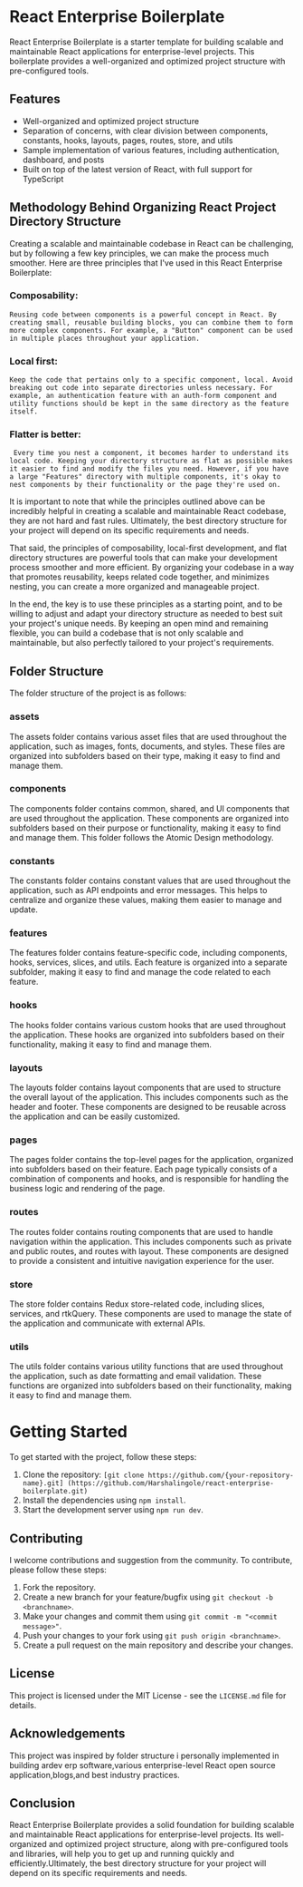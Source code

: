 # React Enterprise Boilerplate

React Enterprise Boilerplate is a starter template for building scalable and maintainable React applications for enterprise-level projects. This boilerplate provides a well-organized and optimized project structure with pre-configured tools.

## Features

- Well-organized and optimized project structure
- Separation of concerns, with clear division between components, constants, hooks, layouts, pages, routes, store, and utils
- Sample implementation of various features, including authentication, dashboard, and posts
- Built on top of the latest version of React, with full support for TypeScript

## Methodology Behind Organizing React Project Directory Structure
Creating a scalable and maintainable codebase in React can be challenging, but by following a few key principles, we can make the process much smoother. Here are three principles that I've used in this React Enterprise Boilerplate:
### Composability: 
    Reusing code between components is a powerful concept in React. By creating small, reusable building blocks, you can combine them to form more complex components. For example, a "Button" component can be used in multiple places throughout your application.
### Local first:
    Keep the code that pertains only to a specific component, local. Avoid breaking out code into separate directories unless necessary. For example, an authentication feature with an auth-form component and utility functions should be kept in the same directory as the feature itself.
### Flatter is better:
     Every time you nest a component, it becomes harder to understand its local code. Keeping your directory structure as flat as possible makes it easier to find and modify the files you need. However, if you have a large "Features" directory with multiple components, it's okay to nest components by their functionality or the page they're used on.
It is important to note that while the principles outlined above can be incredibly helpful in creating a scalable and maintainable React codebase, they are not hard and fast rules. Ultimately, the best directory structure for your project will depend on its specific requirements and needs.

That said, the principles of composability, local-first development, and flat directory structures are powerful tools that can make your development process smoother and more efficient. By organizing your codebase in a way that promotes reusability, keeps related code together, and minimizes nesting, you can create a more organized and manageable project.

In the end, the key is to use these principles as a starting point, and to be willing to adjust and adapt your directory structure as needed to best suit your project's unique needs. By keeping an open mind and remaining flexible, you can build a codebase that is not only scalable and maintainable, but also perfectly tailored to your project's requirements.

## Folder Structure

The folder structure of the project is as follows:

### assets
The assets folder contains various asset files that are used throughout the application, such as images, fonts, documents, and styles. These files are organized into subfolders based on their type, making it easy to find and manage them.

### components
The components folder contains common, shared, and UI components that are used throughout the application. These components are organized into subfolders based on their purpose or functionality, making it easy to find and manage them. This folder follows the Atomic Design methodology.

### constants
The constants folder contains constant values that are used throughout the application, such as API endpoints and error messages. This helps to centralize and organize these values, making them easier to manage and update.

### features
The features folder contains feature-specific code, including components, hooks, services, slices, and utils. Each feature is organized into a separate subfolder, making it easy to find and manage the code related to each feature.

### hooks
The hooks folder contains various custom hooks that are used throughout the application. These hooks are organized into subfolders based on their functionality, making it easy to find and manage them.

### layouts
The layouts folder contains layout components that are used to structure the overall layout of the application. This includes components such as the header and footer. These components are designed to be reusable across the application and can be easily customized.

### pages
The pages folder contains the top-level pages for the application, organized into subfolders based on their feature. Each page typically consists of a combination of components and hooks, and is responsible for handling the business logic and rendering of the page.

### routes
The routes folder contains routing components that are used to handle navigation within the application. This includes components such as private and public routes, and routes with layout. These components are designed to provide a consistent and intuitive navigation experience for the user.

### store
The store folder contains Redux store-related code, including slices, services, and rtkQuery. These components are used to manage the state of the application and communicate with external APIs.

### utils
The utils folder contains various utility functions that are used throughout the application, such as date formatting and email validation. These functions are organized into subfolders based on their functionality, making it easy to find and manage them.
# Getting Started

To get started with the project, follow these steps:

1. Clone the repository: `[git clone https://github.com/{your-repository-name}.git] (https://github.com/Harshalingole/react-enterprise-boilerplate.git)`
2. Install the dependencies using `npm install`.
3. Start the development server using `npm run dev`.

## Contributing

I welcome contributions and suggestion from the community. To contribute, please follow these steps:

1. Fork the repository.
2. Create a new branch for your feature/bugfix using `git checkout -b <branchname>`.
3. Make your changes and commit them using `git commit -m "<commit message>"`.
4. Push your changes to your fork using `git push origin <branchname>`.
5. Create a pull request on the main repository and describe your changes.

## License

This project is licensed under the MIT License - see the `LICENSE.md` file for details.

## Acknowledgements

This project was inspired by folder structure i personally implemented in building ardev erp software,various enterprise-level React open source application,blogs,and best industry practices.

## Conclusion
React Enterprise Boilerplate provides a solid foundation for building scalable and maintainable React applications for enterprise-level projects. Its well-organized and optimized project structure, along with pre-configured tools and libraries, will help you to get up and running quickly and efficiently.Ultimately, the best directory structure for your project will depend on its specific requirements and needs.